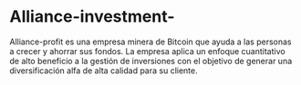 # Alliance-investment-
Alliance-profit es una empresa minera de Bitcoin que ayuda a las personas a crecer y ahorrar sus fondos. La empresa aplica un enfoque cuantitativo de alto beneficio a la gestión de inversiones con el objetivo de generar una diversificación alfa de alta calidad para su cliente.
